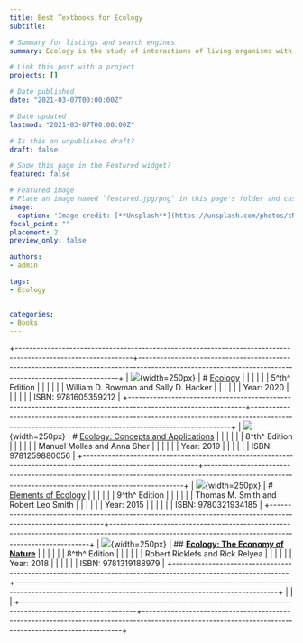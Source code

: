 ```yaml
---
title: Best Textbooks for Ecology
subtitle: 

# Summary for listings and search engines
summary: Ecology is the study of interactions of living organisms with their physical environment. Here, I provide some of the best textbooks for ecology. These books will strengthens your knowledge and complement your inquiries. 

# Link this post with a project
projects: []

# Date published
date: "2021-03-07T00:00:00Z"

# Date updated
lastmod: "2021-03-07T00:00:00Z"

# Is this an unpublished draft?
draft: false

# Show this page in the Featured widget?
featured: false

# Featured image
# Place an image named `featured.jpg/png` in this page's folder and customize its options here.
image:
  caption: 'Image credit: [**Unsplash**](https://unsplash.com/photos/cNcFC8ZCkiE)'
focal_point: ""
placement: 2
preview_only: false

authors:
- admin

tags:
- Ecology


categories:
- Books
---
```


+--------------------------------------------------------------------------------------------------------------+------------------------------------------------------------------------------------------------------------------------------------------------------+
| ![](<https://global.oup.com/academic/covers/pdp/9781605359212>){width=250px}                                 | # [Ecology](https://global.oup.com/ushe/product/ecology-9781605359212?cc=us&lang=en&)                                                                |
|                                                                                                              |                                                                                                                                                      |
|                                                                                                              | 5^th^ Edition                                                                                                                                        |
|                                                                                                              |                                                                                                                                                      |
|                                                                                                              | William D. Bowman and Sally D. Hacker                                                                                                                |
|                                                                                                              |                                                                                                                                                      |
|                                                                                                              | Year: 2020                                                                                                                                           |
|                                                                                                              |                                                                                                                                                      |
|                                                                                                              | ISBN: 9781605359212                                                                                                                                  |
+--------------------------------------------------------------------------------------------------------------+------------------------------------------------------------------------------------------------------------------------------------------------------+
| ![](<https://www.mheducation.com/cover-images/Jpeg_400-high/1259880052.jpeg>){width=250px}                   | # [Ecology: Concepts and Applications](https://www.mheducation.com/highered/product/ecology-concepts-applications-molles-sher/M9781259880056.html)   |
|                                                                                                              |                                                                                                                                                      |
|                                                                                                              | 8^th^ Edition                                                                                                                                        |
|                                                                                                              |                                                                                                                                                      |
|                                                                                                              | Manuel Molles and Anna Sher                                                                                                                          |
|                                                                                                              |                                                                                                                                                      |
|                                                                                                              | Year: 2019                                                                                                                                           |
|                                                                                                              |                                                                                                                                                      |
|                                                                                                              | ISBN: 9781259880056                                                                                                                                  |
+--------------------------------------------------------------------------------------------------------------+------------------------------------------------------------------------------------------------------------------------------------------------------+
| ![](<https://www.pearsonhighered.com/assets/bigcovers/0/3/2/1/0321934180.jpg>){width=250px}                  | # [Elements of Ecology](https://www.pearson.com/us/higher-education/product/Smith-Elements-of-Ecology-9th-Edition/9780321934185.html)                |
|                                                                                                              |                                                                                                                                                      |
|                                                                                                              | 9^th^ Edition                                                                                                                                        |
|                                                                                                              |                                                                                                                                                      |
|                                                                                                              | Thomas M. Smith and Robert Leo Smith                                                                                                                 |
|                                                                                                              |                                                                                                                                                      |
|                                                                                                              | Year: 2015                                                                                                                                           |
|                                                                                                              |                                                                                                                                                      |
|                                                                                                              | ISBN: 9780321934185                                                                                                                                  |
+--------------------------------------------------------------------------------------------------------------+------------------------------------------------------------------------------------------------------------------------------------------------------+
| ![](<https://images-na.ssl-images-amazon.com/images/I/61yqRReX7oL._SX389_BO1,204,203,200_.jpg>){width=250px} | ## [**Ecology: The Economy of Nature**](https://www.macmillanihe.com/page/detail/ecology-the-economy-of-nature/?k=9781319187729&loc=uk&priceCode=de) |
|                                                                                                              |                                                                                                                                                      |
|                                                                                                              | 8^th^ Edition                                                                                                                                        |
|                                                                                                              |                                                                                                                                                      |
|                                                                                                              | Robert Ricklefs and Rick Relyea                                                                                                                      |
|                                                                                                              |                                                                                                                                                      |
|                                                                                                              | Year: 2018                                                                                                                                           |
|                                                                                                              |                                                                                                                                                      |
|                                                                                                              | ISBN: 9781319188979                                                                                                                                  |
+--------------------------------------------------------------------------------------------------------------+------------------------------------------------------------------------------------------------------------------------------------------------------+
|                                                                                                              |                                                                                                                                                      |
+--------------------------------------------------------------------------------------------------------------+------------------------------------------------------------------------------------------------------------------------------------------------------+
